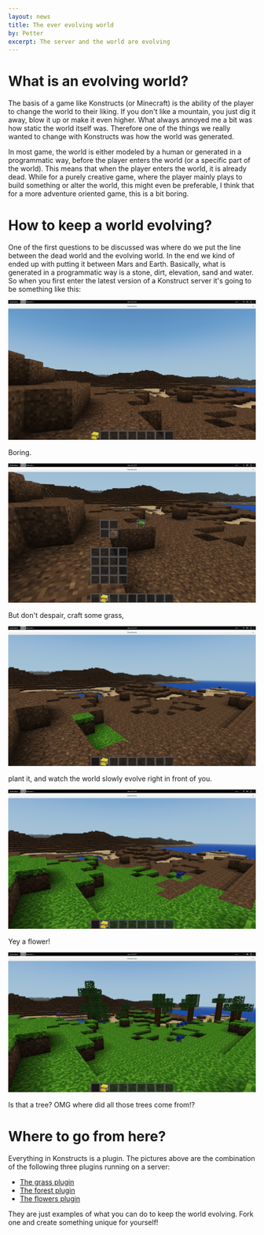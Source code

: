 ```yaml
---
layout: news
title: The ever evolving world
by: Petter
excerpt: The server and the world are evolving
---
```


# What is an evolving world?

The basis of a game like Konstructs (or Minecraft) is the ability of the player to change the world to their liking. If you don't like a mountain, you just dig it away, blow it up or make it even higher. What always annoyed me a bit was how static the world itself was. Therefore one of the things we really wanted to change with Konstructs was how the world was generated.

In most game, the world is either modeled by a human or generated in a programmatic way, before the player enters the world (or a specific part of the world). This means that when the player enters the world, it is already dead. While for a purely creative game, where the player mainly plays to build something or alter the world, this might even be preferable, I think that for a more adventure oriented game, this is a bit boring.

# How to keep a world evolving?

One of the first questions to be discussed was where do we put the line between the dead world and the evolving world. In the end we kind of ended up with putting it between Mars and Earth. Basically, what is generated in a programmatic way is a stone, dirt, elevation, sand and water. So when you first enter the latest version of a Konstruct server it's going to be something like this:

![Empty and lifeless world](/images/news/empty-world.png)

<p class="image-with-caption">
Boring.
</p>

![Craft some grass](/images/news/craft-grass.png)

<p class="image-with-caption">
But don't despair, craft some grass,
</p>

![Growing grass](/images/news/growing-grass.png)

<p class="image-with-caption">
plant it, and watch the world slowly evolve right in front of you.
</p>


![A flower](/images/news/growing-grass-flower.png)

<p class="image-with-caption">
Yey a flower!
</p>

![A tree](/images/news/growing-tree.png)

<p class="image-with-caption">
Is that a tree? OMG where did all those trees come from!?
</p>

# Where to go from here?

Everything in Konstructs is a plugin. The pictures above are the combination of the following three plugins running on a server:

- [The grass plugin](https://github.com/konstructs/server-plugin-grass)
- [The forest plugin](https://github.com/konstructs/server-plugin-forest)
- [The flowers plugin](https://github.com/konstructs/server-plugin-flowers)

They are just examples of what you can do to keep the world evolving. Fork one and create something unique for yourself!
